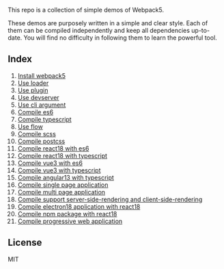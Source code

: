 This repo is a collection of simple demos of Webpack5.

These demos are purposely written in a simple and clear style. Each of them can be compiled independently and keep all dependencies up-to-date. You will find no difficulty in following them to learn the powerful tool.

## Index
1. [Install webpack5](#tree/main/demo01)
1. [Use loader](#demo02-use-loader)
1. [Use plugin](#demo03-use-plugin)
1. [Use devserver](#demo04-use-devserver)
1. [Use cli argument](#demo05-use-cli-argument)
1. [Compile es6](#demo06-compile-es6)
1. [Compile typescript](#demo07-compile-typescript)
1. [Use flow](#demo08-use-flow)
1. [Compile scss](#demo09-compile-scss)
1. [Compile postcss](#demo10-compile-postcss)
1. [Compile react18 with es6](#demo11-compile-react18-with-es6)
1. [Compile react18 with typescript](#demo12-compile-react18-with-typescript)
1. [Compile vue3 with es6](#demo13-compile-vue3-with-es6)
1. [Compile vue3 with typescript](#demo14-compile-vue3-with-typescript)
1. [Compile angular13 with typescript](#demo15-compile-angular13-with-typescript)
1. [Compile single page application](#demo16-compile-single-page-application)
1. [Compile multi page application](#demo17-compile-multi-page-application)
1. [Compile support server-side-rendering and client-side-rendering](#demo18-Compile-support-server-side-rendering-and-client-side-rendering)
1. [Compile electron18 application with react18](#demo19-compile-electron18-application-with-react18)
1. [Compile npm package with react18](#demo20-compile-npm-package-with-react18)
1. [Compile progressive web application](#demo21-compile-progressive-web-application)

## License

MIT
